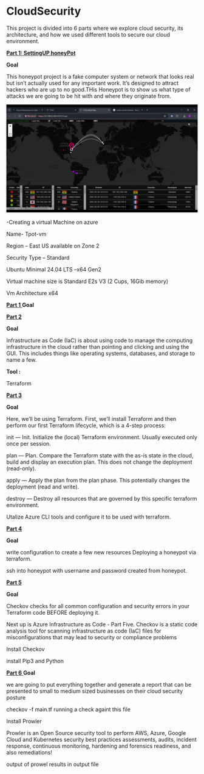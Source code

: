 # CloudSecurity
This project is divided into 6 parts where we explore cloud security, its architecture, and how we used different tools to secure our cloud environment.

<ins>**Part 1: SettingUP honeyPot** </ins>

**Goal** 

This honeypot project is a fake computer system or network that looks real but isn’t actually used for any important work. It’s designed to attract hackers who are up to no good.THis Honeypot is to show us what type of attacks we are going to be hit with and where they originate from.

![image alt](https://github.com/sbuTech101/CloudSecurity/blob/ed99ea5980029cbec4200487842029e4a181ee9c/Microsoft%20Game%20DVR%20-%20T-Pot%20Attack%20Map%20-%20Google%20Chrome%20-%20VLC%20media%20player%202025_03_05%2022_00_51.png)

-Creating a virtual Machine on azure 

Name- Tpot-vm  

Region – East US available on Zone 2  

Security Type – Standard 

Ubuntu Minimal 24.04 LTS –x64 Gen2 

Virtual machine size is Standard E2s V3 (2 Cups, 16Gib memory) 

Vm Architecture x64 


<ins>**Part 1** </ins>
**Goal** 


<ins>**Part 2** </ins>

**Goal** 

Infrastructure as Code (IaC) is about using code to manage the computing infrastructure in the cloud rather than pointing and clicking and using the GUI. This includes things like operating systems, databases, and storage to name a few.

**Tool :**

Terraform

<ins>**Part 3** </ins>

**Goal** 

Here, we’ll be using Terraform. First, we’ll install Terraform and then perform our first Terraform lifecycle, which is a 4-step process:

init — Init. Initialize the (local) Terraform environment. Usually executed only once per session.

plan — Plan. Compare the Terraform state with the as-is state in the cloud, build and display an execution plan. This does not change the deployment (read-only).


apply — Apply the plan from the plan phase. This potentially changes the deployment (read and write).

destroy — Destroy all resources that are governed by this specific terraform environment.

Utalize Azure CLI tools and configure it to be used with terraform.



<ins>**Part 4** </ins>

**Goal** 

write configuration to create  a few new resources
Deploying a honeypot via terraform.

ssh into honeypot with username and password created from honeypot.


<ins>**Part 5** </ins>

**Goal**

Checkov checks for all common configuration and security errors in your Terraform code BEFORE deploying it.

Next up is Azure Infrastructure as Code - Part Five. Checkov is a static code analysis tool for scanning infrastructure as code (IaC) files for misconfigurations that may lead to security or compliance problems

Install Checkov

install Pip3 and Python


<ins>**Part 6** </ins>
**Goal**

we are going to put everything together and generate a report that can be presented to small to medium sized businesses on their cloud security posture

checkov -f main.tf running a check againt this file

Install Prowler

Prowler is an Open Source security tool to perform AWS, Azure, Google Cloud and Kubernetes security best practices assessments, audits, incident response, continuous monitoring, hardening and forensics readiness, and also remediations! 

output of prowel results in output file






